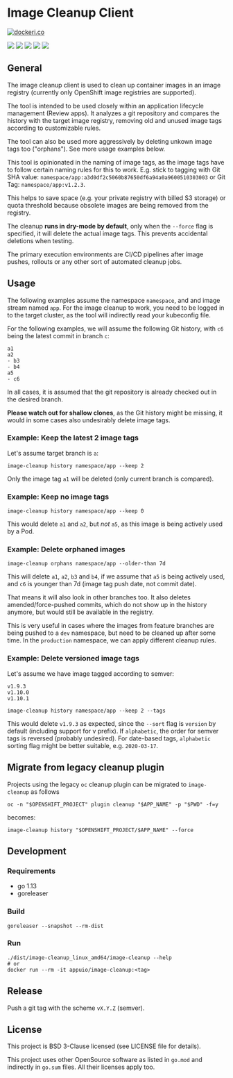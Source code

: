 # Image Cleanup Client

[![dockeri.co](https://dockeri.co/image/appuio/image-cleanup)](https://hub.docker.com/r/appuio/image-cleanup)

![](https://img.shields.io/github/workflow/status/appuio/image-cleanup/Build)
![](https://img.shields.io/github/v/release/appuio/image-cleanup?include_prereleases)
![](https://img.shields.io/github/issues-raw/appuio/image-cleanup)
![](https://img.shields.io/github/issues-pr-raw/appuio/image-cleanup)
![](https://img.shields.io/github/license/appuio/image-cleanup)

## General

The image cleanup client is used to clean up container images in an image registry (currently only OpenShift image registries
are supported).

The tool is intended to be used closely within an application lifecycle management (Review apps). It analyzes a git repository
and compares the history with the target image registry, removing old and unused image tags according to customizable rules.

The tool can also be used more aggressively by deleting unkown image tags too ("orphans"). See more usage examples below.

This tool is opinionated in the naming of image tags, as the image tags have to follow certain naming rules for this to work.
E.g. stick to tagging with Git SHA value: `namespace/app:a3d0df2c5060b87650df6a94a0a9600510303003` or Git Tag: `namespace/app:v1.2.3`.

This helps to save space (e.g. your private registry with billed S3 storage) or quota threshold because obsolete images are
being removed from the registry.

The cleanup **runs in dry-mode by default**, only when the `--force` flag is specified, it will delete the actual image tags.
This prevents accidental deletions when testing.

The primary execution environments are CI/CD pipelines after image pushes, rollouts or any other sort of automated cleanup jobs.

## Usage

The following examples assume the namespace `namespace`, and and image stream named `app`. For the image cleanup to work,
you need to be logged in to the target cluster, as the tool will indirectly read your kubeconfig file.

For the following examples, we will assume the following Git history, with `c6` being the latest commit in branch `c`:

```
a1
a2
- b3
- b4
a5
- c6
```

In all cases, it is assumed that the git repository is already checked out in the desired branch.

**Please watch out for shallow clones**, as the Git history might be missing, it would in some cases also undesirably delete image tags.

### Example: Keep the latest 2 image tags

Let's assume target branch is `a`:

```console
image-cleanup history namespace/app --keep 2
```
Only the image tag `a1` will be deleted (only current branch is compared).

### Example: Keep no image tags

```console
image-cleanup history namespace/app --keep 0
```
This would delete `a1` and `a2`, but *not* `a5`, as this image is being actively used by a Pod.

### Example: Delete orphaned images

```console
image-cleanup orphans namespace/app --older-than 7d
```
This will delete `a1`, `a2`, `b3` and `b4`, if we assume that `a5` is being actively used, and `c6` is younger than 7d
(image tag push date, not commit date).

That means it will also look in other branches too. It also deletes amended/force-pushed commits, which do not show up
in the history anymore, but would still be available in the registry.

This is very useful in cases where the images from feature branches are being pushed to a `dev` namespace, but need to
be cleaned up after some time. In the `production` namespace, we can apply different cleanup rules.

### Example: Delete versioned image tags

Let's assume we have image tagged according to semver:
```
v1.9.3
v1.10.0
v1.10.1
```

```console
image-cleanup history namespace/app --keep 2 --tags
```
This would delete `v1.9.3` as expected, since the `--sort` flag is `version` by default (including support for v prefix).
If `alphabetic`, the order for semver tags is reversed (probably undesired). For date-based tags, `alphabetic` sorting
flag might be better suitable, e.g. `2020-03-17`.

## Migrate from legacy cleanup plugin

Projects using the legacy `oc` cleanup plugin can be migrated to `image-cleanup` as follows

```console
oc -n "$OPENSHIFT_PROJECT" plugin cleanup "$APP_NAME" -p "$PWD" -f=y
```
becomes:
```console
image-cleanup history "$OPENSHIFT_PROJECT/$APP_NAME" --force
```

## Development

### Requirements

* go 1.13
* goreleaser

### Build

```
goreleaser --snapshot --rm-dist
```

### Run
```
./dist/image-cleanup_linux_amd64/image-cleanup --help
# or
docker run --rm -it appuio/image-cleanup:<tag>
```

## Release

Push a git tag with the scheme `vX.Y.Z` (semver).

## License

This project is BSD 3-Clause licensed (see LICENSE file for details).

This project uses other OpenSource software as listed in `go.mod` and indirectly in `go.sum` files. All their licenses apply too.
